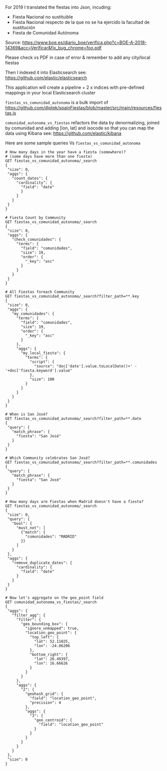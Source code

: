 For 2019 I translated the fiestas into Json, incuding:

- Fiesta Nacional no sustituible
- Fiesta Nacional respecto de la que no se ha ejercido la facultad de sustitución
- Fiesta de Comunidad Autónoma

Source: https://www.boe.es/diario_boe/verifica.php?c=BOE-A-2018-14369&acc=Verificar&fix_bug_chrome=foo.pdf

Please check vs PDF in case of error & remember to add any city/local fiestas

Then I indexed it into Elasticsearch see: https://github.com/elastic/elasticsearch

This application will create a pipeline + 2 x indices with pre-defined mappings in your local Elasticsearch cluster

```fiestas_vs_comunidad_autonoma``` is a bulk import of https://github.com/djptek/spainFiestas/blob/master/src/main/resources/fiestas.js

```comunidad_autonoma_vs_fiestas``` refactors the data by denormalizing, joined
 by comunidad and adding [lon, lat] and isocode so that you can map the data using
  Kibana see: https://github.com/elastic/kibana

Here are some sample queries Vs ```fiestas_vs_comunidad_autonoma```

```
# How many days in the year have a fiesta (somewhere)?
# (some days have more than one fiesta)
GET fiestas_vs_comunidad_autonoma/_search
{
 "size": 0,
 "aggs": {
   "count_dates": {
     "cardinality": {
       "field": "date"
       }
     }
   }
 }
}

# Fiesta Count by Community
GET fiestas_vs_comunidad_autonoma/_search
{
 "size": 0,
 "aggs": {
   "check_comunidades": {
     "terms": {
       "field": "comunidades",
       "size": 19,
       "order": {
         "_key": "asc"
       }
     }
   }
 }
}

# All Fiestas foreach Community
GET fiestas_vs_comunidad_autonoma/_search?filter_path=**.key
{
 "size": 0,
 "aggs": {
   "my_comunidades": {
     "terms": {
       "field": "comunidades",
       "size": 19,
       "order": {
         "_key": "asc"
       }
     },
     "aggs": {
       "my_local_fiesta": {
         "terms": {
           "script": {
             "source": "doc['date'].value.toLocalDate()+' - '+doc['fiesta.keyword'].value"
           },
           "size": 100
         }
       }
     }
   }
 }
}

# When is San José?
GET fiestas_vs_comunidad_autonoma/_search?filter_path=**.date
{
 "query": {
   "match_phrase": {
     "fiesta": "San José"
   }
 }
}

# Which Community celebrates San José?
GET fiestas_vs_comunidad_autonoma/_search?filter_path=**.comunidades
{
 "query": {
   "match_phrase": {
     "fiesta": "San José"
   }
 }
}

# How many days are Fiestas when Madrid doesn't have a fiesta?
GET fiestas_vs_comunidad_autonoma/_search
{
 "size": 0, 
 "query": {
   "bool": {
     "must_not": [
       {"match": {
         "comunidades": "MADRID"
       }}
     ]
   }
 },
 "aggs": {
   "remove_duplicate_dates": {
     "cardinality": {
       "field": "date"
     }
   }
 }
}

# Now let's aggregate on the geo_point field
GET comunidad_autonoma_vs_fiestas/_search
{
 "aggs": {
   "filter_agg": {
     "filter": {
       "geo_bounding_box": {
         "ignore_unmapped": true,
         "location_geo_point": {
           "top_left": {
             "lat": 52.11025,
             "lon": -24.86206
           },
           "bottom_right": {
             "lat": 26.49397,
             "lon": 16.66626
           }
         }
       }
     },
     "aggs": {
       "2": {
         "geohash_grid": {
           "field": "location_geo_point",
           "precision": 4
         },
         "aggs": {
           "3": {
             "geo_centroid": {
               "field": "location_geo_point"
             }
           }
         }
       }
     }
   }
 },
 "size": 0
}

```
